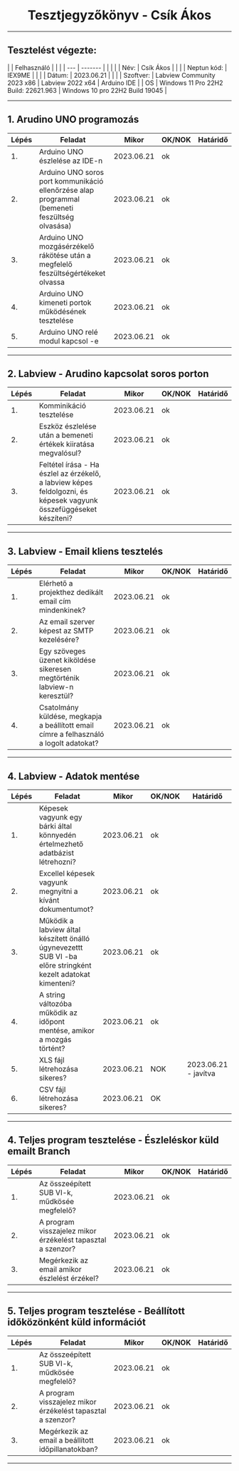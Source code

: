 # <div align="center">Tesztjegyzőkönyv - Csík Ákos </div>
<hr>

## Tesztelést végezte:

|               | Felhasználó   |           |            | 
| --- | ------- |           |            |            | 
| Név:          | Csík Ákos     |           |            | 
| Neptun kód:   | IEX9ME        |           |            | 
| Dátum:        | 2023.06.21   |           |            | 
| Szoftver:     | Labview Community 2023 x86  |    Labview 2022 x64       | Arduino IDE                 | 
| OS            | Windows 11 Pro 22H2 Build: 22621.963  |   Windows 10 pro 22H2 Build 19045           | 

<hr>

## 1.  Arudino UNO programozás
|Lépés| Feladat|  Mikor | OK/NOK | Határidő |
| --- | ------- | - | - | - |
| 1.    | Arduino UNO észlelése az IDE-n |    2023.06.21     |      ok     |           |           
| 2.    | Arduino UNO soros port kommunikáció ellenőrzése alap programmal (bemeneti feszültség olvasása) |     2023.06.21      |      ok     |           | 
| 3.    | Arduino UNO mozgásérzékelő rákötése után a megfelelő feszültségértékeket olvassa |     2023.06.21      |      ok     |           |        
| 4.    | Arduino UNO kimeneti portok működésének tesztelése |     2023.06.21      |      ok     |           |        
| 5.    | Arduino UNO relé modul kapcsol -e |     2023.06.21      |      ok     |           |        

<hr>

## 2. Labview - Arudino kapcsolat soros porton
|Lépés| Feladat|  Mikor | OK/NOK | Határidő |
| --- | ------- | - | - | - |
| 1.    | Komminikáció tesztelése |      2023.06.21      |      ok     |           |          
| 2.    | Eszköz észlelése után a bemeneti értékek kiiratása megvalósul?|    2023.06.21      |      ok     |           |            
| 3.    | Feltétel írása - Ha észlel az érzékelő, a labview képes feldolgozni, és képesek vagyunk összefüggéseket készíteni? |     2023.06.21      |      ok     |           | 


<hr>

## 3. Labview - Email kliens tesztelés
|Lépés| Feladat|  Mikor | OK/NOK | Határidő |
| --- | ------- | - | - | - |
| 1.    | Elérhető a projekthez dedikált email cím mindenkinek? |     2023.06.21      |      ok     |           |  
| 2.    | Az email szerver képest az SMTP kezelésére? |     2023.06.21      |      ok     |           |   
| 3.    | Egy szöveges üzenet kiköldése sikeresen megtörténik labview-n keresztül?  |     2023.06.21      |      ok     |           | 
| 4.    | Csatolmány küldése, megkapja a beállított email címre a felhasználó a logolt adatokat? |     2023.06.21      |      ok     |           |     



<hr>

## 4. Labview - Adatok mentése
|Lépés| Feladat|  Mikor | OK/NOK | Határidő |
| --- | ------- | - | - | - |
| 1.    | Képesek vagyunk egy bárki által könnyedén értelmezhető adatbázist létrehozni? |       2023.06.21      |      ok     |           | 
| 2.    | Excellel képesek vagyunk megnyitni a kívánt dokumentumot?|      2023.06.21      |      ok     |           |     
| 3.    | Működik a labview által készített önálló úgynevezettt SUB VI -ba előre stringként kezelt adatokat kimenteni?|        2023.06.21      |      ok     |           | 
| 4.    | A string változóba működik az időpont mentése, amikor a mozgás történt? |      2023.06.21      |      ok   |         | 
| 5.    | XLS fájl létrehozása sikeres? |      2023.06.21      |      NOK   |     2023.06.21 - javítva   |         | 
| 6.    | CSV fájl létrehozása sikeres? |      2023.06.21      |      OK   |      |         | 

        

<hr>

## 4. Teljes program tesztelése - Észleléskor küld emailt Branch
|Lépés| Feladat|  Mikor | OK/NOK | Határidő |
| --- | ------- | - | - | - |
| 1.    | Az összeépített SUB VI-k, műdkösée megfelelő? |       2023.06.21      |      ok     |           | 
| 2.    | A program visszajelez mikor érzékelést tapasztal a szenzor? |      2023.06.21      |      ok     |           |     
| 3.    | Megérkezik az email amikor észlelést érzékel? |        2023.06.21      |      ok     |           | 

<hr>

## 5. Teljes program tesztelése - Beállított időközönként küld információt
|Lépés| Feladat|  Mikor | OK/NOK | Határidő |
| --- | ------- | - | - | - |
| 1.    | Az összeépített SUB VI-k, műdkösée megfelelő? |       2023.06.21      |      ok     |           | 
| 2.    | A program visszajelez mikor érzékelést tapasztal a szenzor? |      2023.06.21      |      ok     |           |     
| 3.    | Megérkezik az email a beállított időpillanatokban? |        2023.06.21      |      ok     |           | 

<hr>